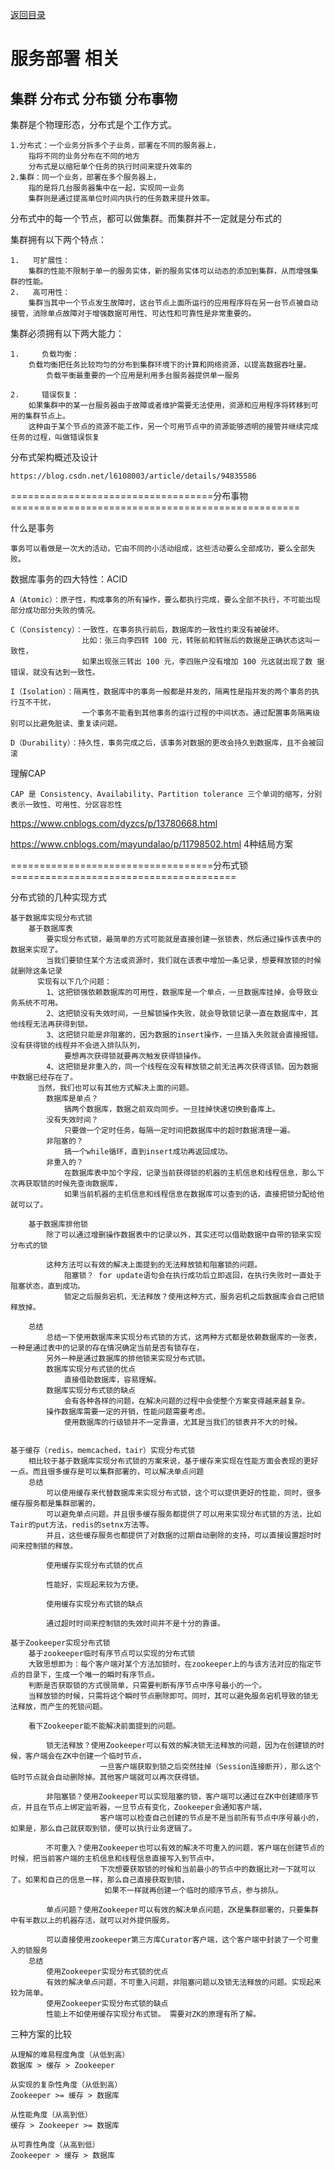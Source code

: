 <p>
    <a href="#" onclick="refreshContent('service')">返回目录</a>
</p>

# 服务部署 相关
集群 分布式 分布锁 分布事物
---


集群是个物理形态，分布式是个工作方式。

    1.分布式：一个业务分拆多个子业务，部署在不同的服务器上， 
        指将不同的业务分布在不同的地方
        分布式是以缩短单个任务的执行时间来提升效率的
    2.集群：同一个业务，部署在多个服务器上， 
        指的是将几台服务器集中在一起，实现同一业务
        集群则是通过提高单位时间内执行的任务数来提升效率。
        
  分布式中的每一个节点，都可以做集群。而集群并不一定就是分布式的


集群拥有以下两个特点：
    
    1.   可扩展性：
        集群的性能不限制于单一的服务实体，新的服务实体可以动态的添加到集群，从而增强集群的性能。
    2.   高可用性：
        集群当其中一个节点发生故障时，这台节点上面所运行的应用程序将在另一台节点被自动接管，消除单点故障对于增强数据可用性、可达性和可靠性是非常重要的。

集群必须拥有以下两大能力：
    
    1.     负载均衡：
        负载均衡把任务比较均匀的分布到集群环境下的计算和网络资源，以提高数据吞吐量。
            负载平衡最重要的一个应用是利用多台服务器提供单一服务
                
    2.     错误恢复：
        如果集群中的某一台服务器由于故障或者维护需要无法使用，资源和应用程序将转移到可用的集群节点上。
        这种由于某个节点的资源不能工作，另一个可用节点中的资源能够透明的接管并继续完成任务的过程，叫做错误恢复





分布式架构概述及设计  

    https://blog.csdn.net/l6108003/article/details/94835586
===================================分布事物==================================================

什么是事务

    事务可以看做是一次大的活动，它由不同的小活动组成，这些活动要么全部成功，要么全部失败。

数据库事务的四大特性：ACID

    A（Atomic）：原子性，构成事务的所有操作，要么都执行完成，要么全部不执行，不可能出现部分成功部分失败的情况。

    C（Consistency）：一致性，在事务执行前后，数据库的一致性约束没有被破坏。
                    比如：张三向李四转 100 元，转账前和转账后的数据是正确状态这叫一致性，
                    如果出现张三转出 100 元，李四账户没有增加 100 元这就出现了数 据错误，就没有达到一致性。

    I（Isolation）：隔离性，数据库中的事务一般都是并发的，隔离性是指并发的两个事务的执行互不干扰，
                    一个事务不能看到其他事务的运行过程的中间状态。通过配置事务隔离级别可以比避免脏读、重复读问题。

    D（Durability）：持久性，事务完成之后，该事务对数据的更改会持久到数据库，且不会被回滚


理解CAP

    CAP 是 Consistency、Availability、Partition tolerance 三个单词的缩写，分别表示一致性、可用性、分区容忍性

https://www.cnblogs.com/dyzcs/p/13780668.html

https://www.cnblogs.com/mayundalao/p/11798502.html  4种结局方案

===================================分布式锁=======================================


分布式锁的几种实现方式

    基于数据库实现分布式锁 
        基于数据库表
            要实现分布式锁，最简单的方式可能就是直接创建一张锁表，然后通过操作该表中的数据来实现了。
            当我们要锁住某个方法或资源时，我们就在该表中增加一条记录，想要释放锁的时候就删除这条记录
          实现有以下几个问题：
            1、这把锁强依赖数据库的可用性，数据库是一个单点，一旦数据库挂掉，会导致业务系统不可用。
            2、这把锁没有失效时间，一旦解锁操作失败，就会导致锁记录一直在数据库中，其他线程无法再获得到锁。
            3、这把锁只能是非阻塞的，因为数据的insert操作，一旦插入失败就会直接报错。没有获得锁的线程并不会进入排队队列，
                要想再次获得锁就要再次触发获得锁操作。
            4、这把锁是非重入的，同一个线程在没有释放锁之前无法再次获得该锁。因为数据中数据已经存在了。
          当然，我们也可以有其他方式解决上面的问题。
            数据库是单点？
                搞两个数据库，数据之前双向同步。一旦挂掉快速切换到备库上。
            没有失效时间？
                只要做一个定时任务，每隔一定时间把数据库中的超时数据清理一遍。
            非阻塞的？
                搞一个while循环，直到insert成功再返回成功。
            非重入的？
                在数据库表中加个字段，记录当前获得锁的机器的主机信息和线程信息，那么下次再获取锁的时候先查询数据库，
                如果当前机器的主机信息和线程信息在数据库可以查到的话，直接把锁分配给他就可以了。
        
        基于数据库排他锁
            除了可以通过增删操作数据表中的记录以外，其实还可以借助数据中自带的锁来实现分布式的锁

            这种方法可以有效的解决上面提到的无法释放锁和阻塞锁的问题。
                阻塞锁？ for update语句会在执行成功后立即返回，在执行失败时一直处于阻塞状态，直到成功。
                锁定之后服务宕机，无法释放？使用这种方式，服务宕机之后数据库会自己把锁释放掉。

        总结
            总结一下使用数据库来实现分布式锁的方式，这两种方式都是依赖数据库的一张表，一种是通过表中的记录的存在情况确定当前是否有锁存在，
            另外一种是通过数据库的排他锁来实现分布式锁。
            数据库实现分布式锁的优点
                直接借助数据库，容易理解。
            数据库实现分布式锁的缺点
                会有各种各样的问题，在解决问题的过程中会使整个方案变得越来越复杂。
            操作数据库需要一定的开销，性能问题需要考虑。
                使用数据库的行级锁并不一定靠谱，尤其是当我们的锁表并不大的时候。


    基于缓存（redis，memcached，tair）实现分布式锁 
        相比较于基于数据库实现分布式锁的方案来说，基于缓存来实现在性能方面会表现的更好一点。而且很多缓存是可以集群部署的，可以解决单点问题
        总结
            可以使用缓存来代替数据库来实现分布式锁，这个可以提供更好的性能，同时，很多缓存服务都是集群部署的，
            可以避免单点问题。并且很多缓存服务都提供了可以用来实现分布式锁的方法，比如Tair的put方法，redis的setnx方法等。
            并且，这些缓存服务也都提供了对数据的过期自动删除的支持，可以直接设置超时时间来控制锁的释放。

            使用缓存实现分布式锁的优点

            性能好，实现起来较为方便。

            使用缓存实现分布式锁的缺点

            通过超时时间来控制锁的失效时间并不是十分的靠谱。
            
    基于Zookeeper实现分布式锁
        基于zookeeper临时有序节点可以实现的分布式锁
        大致思想即为：每个客户端对某个方法加锁时，在zookeeper上的与该方法对应的指定节点的目录下，生成一个唯一的瞬时有序节点。 
        判断是否获取锁的方式很简单，只需要判断有序节点中序号最小的一个。 
        当释放锁的时候，只需将这个瞬时节点删除即可。同时，其可以避免服务宕机导致的锁无法释放，而产生的死锁问题。

        看下Zookeeper能不能解决前面提到的问题。

            锁无法释放？使用Zookeeper可以有效的解决锁无法释放的问题，因为在创建锁的时候，客户端会在ZK中创建一个临时节点，
                        一旦客户端获取到锁之后突然挂掉（Session连接断开），那么这个临时节点就会自动删除掉。其他客户端就可以再次获得锁。

            非阻塞锁？使用Zookeeper可以实现阻塞的锁，客户端可以通过在ZK中创建顺序节点，并且在节点上绑定监听器，一旦节点有变化，Zookeeper会通知客户端，
                        客户端可以检查自己创建的节点是不是当前所有节点中序号最小的，如果是，那么自己就获取到锁，便可以执行业务逻辑了。

            不可重入？使用Zookeeper也可以有效的解决不可重入的问题，客户端在创建节点的时候，把当前客户端的主机信息和线程信息直接写入到节点中，
                        下次想要获取锁的时候和当前最小的节点中的数据比对一下就可以了。如果和自己的信息一样，那么自己直接获取到锁，
                         如果不一样就再创建一个临时的顺序节点，参与排队。

            单点问题？使用Zookeeper可以有效的解决单点问题，ZK是集群部署的，只要集群中有半数以上的机器存活，就可以对外提供服务。

            可以直接使用zookeeper第三方库Curator客户端，这个客户端中封装了一个可重入的锁服务
        总结
            使用Zookeeper实现分布式锁的优点
            有效的解决单点问题，不可重入问题，非阻塞问题以及锁无法释放的问题。实现起来较为简单。
            使用Zookeeper实现分布式锁的缺点
            性能上不如使用缓存实现分布式锁。 需要对ZK的原理有所了解。


三种方案的比较

    从理解的难易程度角度（从低到高）
    数据库 > 缓存 > Zookeeper

    从实现的复杂性角度（从低到高）
    Zookeeper >= 缓存 > 数据库

    从性能角度（从高到低）
    缓存 > Zookeeper >= 数据库

    从可靠性角度（从高到低）
    Zookeeper > 缓存 > 数据库













